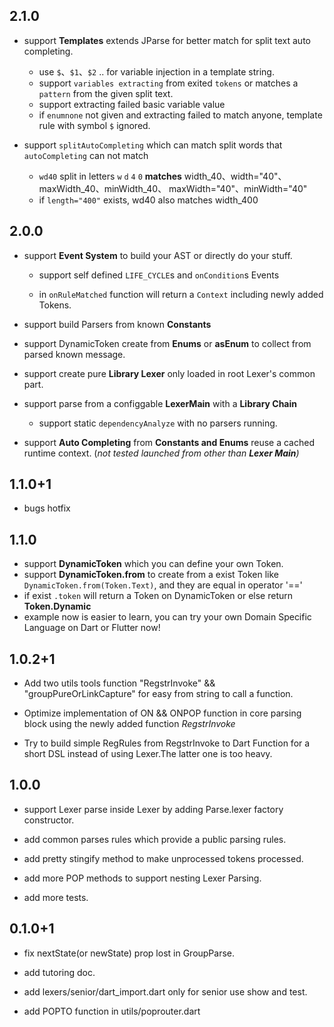 ## 2.1.0

* support **Templates** extends JParse
    for better match for split text auto completing.

    - use `$`、`$1`、`$2` .. for variable injection in a template string.
    - support `variables extracting` from exited `tokens` or matches a `pattern` from the given split text.
    - support extracting failed basic variable value
    - if `enumnone` not given and extracting failed to match anyone, template rule with symbol `$` ignored.

* support `splitAutoCompleting` which can match split words that `autoCompleting` can not match
    
    - `wd40` split in letters `w` `d` `4` `0` **matches** width_40、width="40"、maxWidth_40、minWidth_40、 maxWidth="40"、minWidth="40"
    - if `length="400"` exists, wd40 also matches width_400

## 2.0.0

* support **Event System** to build your AST or directly do your stuff.
    
    * support self defined `LIFE_CYCLE`s and `onCondition`s Events

    * in `onRuleMatched` function will return a `Context` including newly added Tokens.

* support build Parsers from known **Constants**

* support DynamicToken create from **Enums** or **asEnum** to collect from parsed known message.

* support create pure **Library Lexer** only loaded in root Lexer's common part.

* support parse from a configgable **LexerMain** with a **Library Chain**

    * support static `dependencyAnalyze` with no parsers running.

* support **Auto Completing** from **Constants and Enums** reuse a cached runtime context.
(*not tested launched from other than **Lexer Main**)*

## 1.1.0+1
* bugs hotfix
## 1.1.0
* support **DynamicToken** which you can define your own Token.
* support **DynamicToken.from** to create from a exist Token like `DynamicToken.from(Token.Text)`, and they are equal in operator '=='
* if exist `.token` will return a Token on DynamicToken or else return **Token.Dynamic**
* example now is easier to learn, you can try your own Domain Specific Language on Dart or Flutter now!

## 1.0.2+1
* Add two utils tools function "RegstrInvoke" && "groupPureOrLinkCapture" for easy from string to call a function.
    
* Optimize implementation of ON && ONPOP function in core parsing block using the newly added function *RegstrInvoke*
    
* Try to build simple RegRules from RegstrInvoke to Dart Function for a short DSL instead of using Lexer.The latter one is too heavy.
## 1.0.0
    
* support Lexer parse inside Lexer by adding Parse.lexer factory constructor.

* add common parses rules which provide a public parsing rules.
    
* add pretty stingify method to make unprocessed tokens processed.
    
* add more POP methods to support nesting Lexer Parsing.

* add more tests.
    
## 0.1.0+1

* fix nextState(or newState) prop lost in GroupParse.

* add tutoring doc.
    
* add lexers/senior/dart_import.dart only for senior use show and test.

* add POPTO function in utils/poprouter.dart